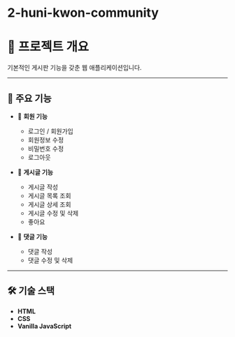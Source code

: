 # 2-huni-kwon-community
# 📌 프로젝트 개요

기본적인 게시판 기능을 갖춘 웹 애플리케이션입니다.

---

## 🚀 주요 기능

- 🔐 **회원 기능**
  - 로그인 / 회원가입
  - 회원정보 수정
  - 비밀번호 수정
  - 로그아웃

- 📝 **게시글 기능**
  - 게시글 작성
  - 게시글 목록 조회
  - 게시글 상세 조회
  - 게시글 수정 및 삭제
  - 좋아요

- 💬 **댓글 기능**
  - 댓글 작성
  - 댓글 수정 및 삭제

---

## 🛠️ 기술 스택

- **HTML**
- **CSS**
- **Vanilla JavaScript**
